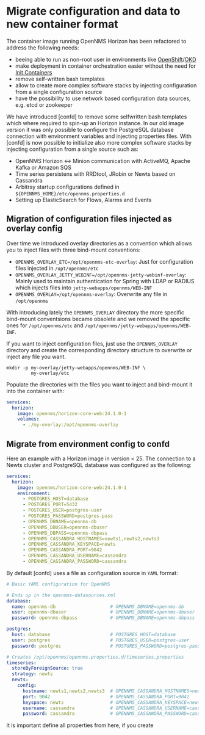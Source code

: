 # Migrate configuration and data to new container format

The container image running OpenNMS Horizon has been refactored to address the following needs:

* beeing able to run as non-root user in environments like [OpenShift]/[OKD]
* make deployment in container orchestration easier without the need for [Init Containers]
* remove self-written bash templates
* allow to create more complex software stacks by injecting configuration from a single configuration source
* have the possibility to use network based configuration data sources, e.g. etcd or zookeeper

We have introduced [confd] to remove some selfwritten bash templates which where required to spin-up an Horizon instance.
In our old image version it was only possible to configure the PostgreSQL database connection with environment variables and injecting properties files.
With [confd] is now possible to initialize also more complex software stacks by injecting configuration from a single source such as:

* OpenNMS Horizon <-> Minion communication with ActiveMQ, Apache Kafka or Amazon SQS
* Time series persistens with RRDtool, JRobin or Newts based on Cassandra
* Arbitray startup configurations defined in `${OPENNMS_HOME}/etc/opennms.properties.d`
* Setting up ElasticSearch for Flows, Alarms and Events

## Migration of configuration files injected as overlay config

Over time we introduced overlay directories as a convention which allows you to inject files with three bind-mount conventions:

* `OPENNMS_OVERLAY_ETC=/opt/opennms-etc-overlay`: Just for configuration files injected in `/opt/opennms/etc`
* `OPENNMS_OVERLAY_JETTY_WEBINF=/opt/opennms-jetty-webinf-overlay`: Mainly used to maintain authentication for Spring with LDAP or RADIUS which injects files into `jetty-webapps/opennms/WEB-INF`
* `OPENNMS_OVERLAY=/opt/opennms-overlay`: Overwrite any file in `/opt/opennms`

With introducing lately the `OPENNMS_OVERLAY` directory the more specific bind-mount conventsions became obsolete and we removed the specific ones for `/opt/opennms/etc` and `/opt/opennms/jetty-webapps/opennms/WEB-INF`.

If you want to inject configuration files, just use the `OPENNMS_OVERLAY` directory and create the corresponding directory structure to overwrite or inject any file you want.

```
mkdir -p my-overlay/jetty-webapps/opennms/WEB-INF \
         my-overlay/etc
```

Populate the directories with the files you want to inject and bind-mount it into the container with:

```yaml
services:
  horizon:
    image: opennms/horizon-core-web:24.1.0-1
    volumes:
      - ./my-overlay:/opt/opennms-overlay
```

## Migrate from environment config to confd

Here an example with a Horizon image in version < 25.
The connection to a Newts cluster and PostgreSQL database was configured as the following:

```yaml
services:
  horizon:
    image: opennms/horizon-core-web:24.1.0-1
    environment:
      - POSTGRES_HOST=database
      - POSTGRES_PORT=5432
      - POSTGRES_USER=postgres-user
      - POSTGRES_PASSWORD=postgres-pass
      - OPENNMS_DBNAME=opennms-db
      - OPENNMS_DBUSER=opennms-dbuser
      - OPENNMS_DBPASS=opennms-dbpass
      - OPENNMS_CASSANDRA_HOSTNAMES=newts1,newts2,newts3
      - OPENNMS_CASSANDRA_KEYSPACE=newts
      - OPENNMS_CASSANDRA_PORT=9042
      - OPENNMS_CASSANDRA_USERNAME=cassandra
      - OPENNMS_CASSANDRA_PASSWORD=cassandra
```

By default [confd] uses a file as configuration source in `YAML` format:

```yaml
# Basic YAML configuration for OpenNMS

# Ends up in the opennms-datasources.xml
database:
  name: opennms-db                    # OPENNMS_DBNAME=opennms-db
  user: opennms-dbuser                # OPENNMS_DBNAME=opennms-dbuser
  password: opennms-dbpass            # OPENNMS_DBNAME=opennms-dbpass

postgres:
  host: database                      # POSTGRES_HOST=database
  user: postgres                      # POSTGRES_USER=postgres-user
  password: postgres                  # POSTGRES_PASSWORD=postgres-pass

# Creates /opt/opennms/opennms.properties.d/timeseries.properties
timeseries:
  storeByForeignSource: true
  strategy: newts
  newts:
    config:
      hostname: newts1,newts2,newts3  # OPENNMS_CASSANDRA_HOSTNAMES=newts1,newts2,newts3
      port: 9042                      # OPENNMS_CASSANDRA_PORT=9042
      keyspace: newts                 # OPENNMS_CASSANDRA_KEYSPACE=newts
      username: cassandra             # OPENNMS_CASSANDRA_USERNAME=cassandra
      password: cassandra             # OPENNMS_CASSANDRA_PASSWORD=cassandra
```

It is important define all properties from here, if you create 





[OKD]: https://www.okd.io/
[OpenShift]: https://www.openshift.com/
[Init Containers]: https://kubernetes.io/docs/concepts/workloads/pods/init-containers/
[confd.io]: http://confd.io